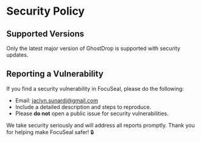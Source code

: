 # Security Policy

## Supported Versions

Only the latest major version of GhostDrop is supported with security updates.

## Reporting a Vulnerability

If you find a security vulnerability in FocuSeal, please do the following:

- Email: jaclyn.sunardi@gmail.com
- Include a detailed description and steps to reproduce.
- Please **do not** open a public issue for security vulnerabilities.

We take security seriously and will address all reports promptly. Thank you for helping make FocuSeal safer! 🔒